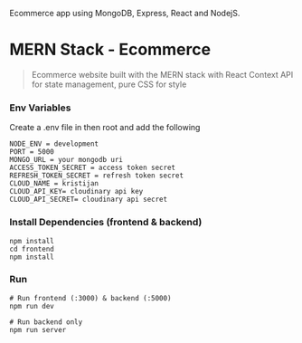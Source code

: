 Ecommerce app using MongoDB, Express, React and NodejS.

# MERN Stack - Ecommerce
> Ecommerce website built with the MERN stack with React Context API for state management, pure CSS for style

### Env Variables

Create a .env file in then root and add the following

```
NODE_ENV = development
PORT = 5000
MONGO_URL = your mongodb uri
ACCESS_TOKEN_SECRET = access token secret
REFRESH_TOKEN_SECRET = refresh token secret
CLOUD_NAME = kristijan
CLOUD_API_KEY= cloudinary api key
CLOUD_API_SECRET= cloudinary api secret
```

### Install Dependencies (frontend & backend)

```
npm install
cd frontend
npm install
```

### Run

```
# Run frontend (:3000) & backend (:5000)
npm run dev

# Run backend only
npm run server
```


